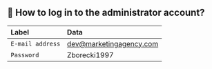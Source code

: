 ## 🧞 How to log in to the administrator account?
| Label                     | Data                                             |
| :------------------------ | :----------------------------------------------- |
| `E-mail address`          | dev@marketingagency.com                          |
| `Password`                | Zborecki1997                                     |